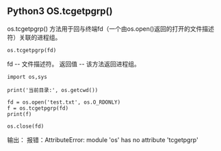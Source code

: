 ## Python3 OS.tcgetpgrp()

os.tcgetpgrp() 方法用于回与终端fd（一个由os.open()返回的打开的文件描述符）关联的进程组。

```
os.tcgetpgrp(fd)
```
fd -- 文件描述符。
返回值 -- 该方法返回进程组。

```
import os,sys

print('当前目录:', os.getcwd())

fd = os.open('test.txt', os.O_RDONLY)
f = os.tcgetpgrp(fd)
print(f)

os.close(fd)
```
输出： 报错：AttributeError: module 'os' has no attribute 'tcgetpgrp'